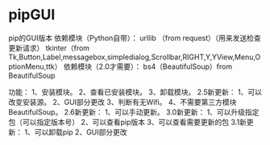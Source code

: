 # pipGUI
pip的GUI版本
依赖模块（Python自带）：
    urllib （from request）（用来发送检查更新请求）
    tkinter（from Tk,Button,Label,messagebox,simpledialog,Scrollbar,RIGHT,Y,YView,Menu,OptionMenu,ttk）
依赖模块（2.0才需要）：
   bs4（BeautifulSoup）from BeautifulSoup

功能：
    1、安装模块。
    2、查看已安装模块。
    3、卸载模块。
2.5新更新：
    1、可以改变安装源。
    2、GUI部分更改
    3、判断有无Wifi。
    4、不需要第三方模块BeautifulSoup。
2.6新更新：
    1、可以手动更新。
3.0新更新：
    1、可以升级指定包（可以指定版本号）
    2、可以查看pip版本
    3、可以查看需要更新的包
3.1新更新：
     1、可以卸载pip
     2、GUI部分更改
